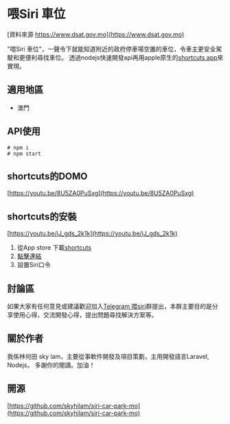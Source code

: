 # 喂Siri 車位
[資料來源 https://www.dsat.gov.mo](https://www.dsat.gov.mo)

"喂Siri 車位"，一聲令下就能知道附近的政府停車場空置的車位，令車主更安全駕駛和更便利尋找車位。
透過nodejs快速開發api再用apple原生的[shortcuts app](https://apps.apple.com/us/app/shortcuts/id915249334)來實現。

## 適用地區
* 澳門

## API使用
```
# npm i
# npm start
```

## shortcuts的DOMO
[https://youtu.be/8U5ZA0PuSxg](https://youtu.be/8U5ZA0PuSxg)


## shortcuts的安裝
[https://youtu.be/iJ_gds_2k1k](https://youtu.be/iJ_gds_2k1k)
1. 從App store 下載[shortcuts](https://apps.apple.com/us/app/shortcuts/id915249334)
2. [點擊連結](https://www.icloud.com/shortcuts/a2435f9f6393434fb4c5a15d8e215d28)
3. 設置Siri口令


## 討論區
如果大家有任何意見或建議歡迎加入[Telegram 喂siri](https://t.me/joinchat/GJTk0BdKTrqwFzqZihzPKA)群提出，本群主要目的是分享使用心得，交流開發心得，提出問題尋找解決方案等。

## 關於作者
我係林何田 sky lam，主要從事軟件開發及項目策劃，主用開發語言Laravel, Nodejs。
多謝你的閱讀。加油！


## 開源
[https://github.com/skyhilam/siri-car-park-mo](https://github.com/skyhilam/siri-car-park-mo)